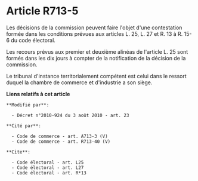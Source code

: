 # Article R713-5

Les décisions de la commission peuvent faire l'objet d'une contestation formée dans les conditions prévues aux articles L.
25, L. 27 et R. 13 à R. 15-6 du code électoral. 

Les recours prévus aux premier et deuxième alinéas de l'article L. 25 sont formés dans les dix jours à compter de la
notification de la décision de la commission. 

Le tribunal d'instance territorialement compétent est celui dans le ressort duquel la chambre de commerce et d'industrie a
son siège.

**Liens relatifs à cet article**

	**Modifié par**:

	  - Décret n°2010-924 du 3 août 2010 - art. 23

	**Cité par**:

	  - Code de commerce - art. A713-3 (V)
	  - Code de commerce - art. R713-40 (V)

	**Cite**:

	  - Code électoral - art. L25
	  - Code électoral - art. L27
	  - Code électoral - art. R*13
